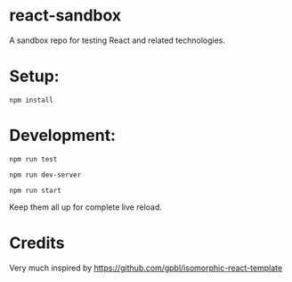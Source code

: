 # react-sandbox
A sandbox repo for testing React and related technologies.

# Setup:

    npm install

# Development:

    npm run test

    npm run dev-server

    npm run start

Keep them all up for complete live reload.

# Credits

Very much inspired by https://github.com/gpbl/isomorphic-react-template
